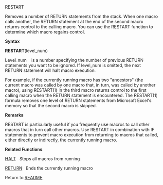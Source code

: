 RESTART

Removes a number of RETURN statements from the stack. When one macro
calls another, the RETURN statement at the end of the second macro
returns control to the calling macro. You can use the RESTART function
to determine which macro regains control.

**Syntax**

**RESTART**(level\_num)

Level\_num&nbsp;&nbsp;&nbsp;&nbsp;is a number specifying the number of
previous RETURN statements you want to be ignored. If level\_num is
omitted, the next RETURN statement will halt macro execution.

For example, if the currently running macro has two "ancestors" (the
current macro was called by one macro that, in turn, was called by
another macro), using RESTART(1) in the third macro returns control to
the first calling macro when the RETURN statement is encountered. The
RESTART(1) formula removes one level of RETURN statements from Microsoft
Excel's memory so that the second macro is skipped.

**Remarks**

RESTART is particularly useful if you frequently use macros to call
other macros that in turn call other macros. Use RESTART in combination
with IF statements to prevent macro execution from returning to macros
that called, either directly or indirectly, the currently running macro.

**Related Functions**

[HALT](HALT.md)&nbsp;&nbsp;&nbsp;Stops all macros from running

[RETURN](RETURN.md)&nbsp;&nbsp;&nbsp;Ends the currently running macro



Return to [README](README.md)

